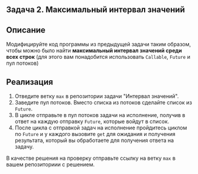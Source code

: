 ## Задача 2. Максимальный интервал значений

## Описание
Модифицируйте код программы из предыдущей задачи таким образом, чтобы можно было найти **максимальный интервал значений среди всех строк** (для этого вам понадобится использовать `Callable`, `Future` и пул потоков)

## Реализация
1. Отведите ветку `max` в репозитории задачи "Интервал значений".
2. Заведите пул потоков. Вместо списка из потоков сделайте список из `Future`.
3. В цикле отправьте в пул потоков задачи на исполнение, получив в ответ на каждую отправку `Future`, которые войдут в список.
4. После цикла с отправкой задач на исполнение пройдитесь циклом по `Future` и у каждого вызовите `get` для ожидания и получения результата, который вы обработаете для получения ответа на задачу.

В качестве решения на проверку отправьте ссылку на ветку `max` в вашем репозиториии с решением.
